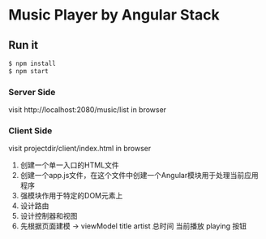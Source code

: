 # Music Player by Angular Stack

## Run it

```bash
$ npm install
$ npm start
```

### Server Side

visit http://localhost:2080/music/list in browser

### Client Side

visit projectdir/client/index.html in browser


1. 创建一个单一入口的HTML文件
2. 创建一个app.js文件，在这个文件中创建一个Angular模块用于处理当前应用程序
3. 强模块作用于特定的DOM元素上
4. 设计路由
5. 设计控制器和视图
6. 先根据页面建模 → viewModel title artist 总时间 当前播放 playing 按钮
